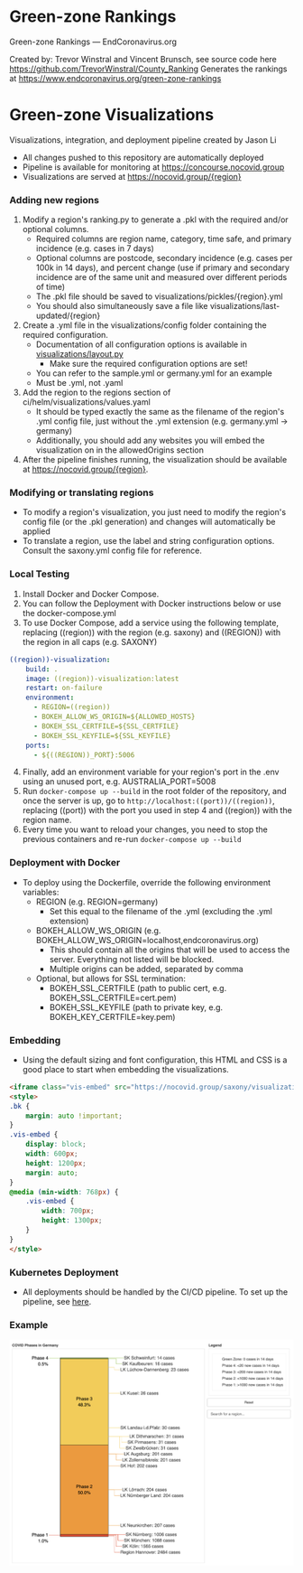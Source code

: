 # Green-zone Rankings
Green-zone Rankings — EndCoronavirus.org

Created by: Trevor Winstral and Vincent Brunsch, see source code here
https://github.com/TrevorWinstral/County_Ranking
Generates the rankings at https://www.endcoronavirus.org/green-zone-rankings
# Green-zone Visualizations
Visualizations, integration, and deployment pipeline created by Jason Li
* All changes pushed to this repository are automatically deployed
* Pipeline is available for monitoring at https://concourse.nocovid.group
* Visualizations are served at https://nocovid.group/{region}
### Adding new regions
1. Modify a region's ranking.py to generate a .pkl with the required and/or optional columns.
    * Required columns are region name, category, time safe, and primary incidence (e.g. cases in 7 days)
    * Optional columns are postcode, secondary incidence (e.g. cases per 100k in 14 days), and percent change (use if primary and secondary incidence are of the same unit and measured over different periods of time)
    * The .pkl file should be saved to visualizations/pickles/{region}.yml
    * You should also simultaneously save a file like visualizations/last-updated/{region}
2. Create a .yml file in the visualizations/config folder containing the required configuration.
    * Documentation of all configuration options is available in [visualizations/layout.py](https://github.com/vbrunsch/rankings/blob/6eba3b322aaf5939d9c0ae9c02862b57094059fe/visualizations/layout.py#L49)
        * Make sure the required configuration options are set!
    * You can refer to the sample.yml or germany.yml for an example
    * Must be .yml, not .yaml
3. Add the region to the regions section of ci/helm/visualizations/values.yaml
    * It should be typed exactly the same as the filename of the region's .yml config file, just without the .yml extension (e.g. germany.yml -> germany)
    * Additionally, you should add any websites you will embed the visualization on in the allowedOrigins section
4. After the pipeline finishes running, the visualization should be available at https://nocovid.group/{region}.
### Modifying or translating regions
* To modify a region's visualization, you just need to modify the region's config file (or the .pkl generation) and changes will automatically be applied
* To translate a region, use the label and string configuration options. Consult the saxony.yml config file for reference.
### Local Testing
1. Install Docker and Docker Compose.
2. You can follow the Deployment with Docker instructions below or use the docker-compose.yml
3. To use Docker Compose, add a service using the following template, replacing ((region)) with the region (e.g. saxony) and ((REGION)) with the region in all caps (e.g. SAXONY)
```yaml
((region))-visualization:
    build: .
    image: ((region))-visualization:latest
    restart: on-failure
    environment:
      - REGION=((region))
      - BOKEH_ALLOW_WS_ORIGIN=${ALLOWED_HOSTS}
      - BOKEH_SSL_CERTFILE=${SSL_CERTFILE}
      - BOKEH_SSL_KEYFILE=${SSL_KEYFILE}
    ports:
      - ${((REGION))_PORT}:5006
```
4. Finally, add an environment variable for your region's port in the .env using an unused port, e.g. AUSTRALIA_PORT=5008
5. Run `docker-compose up --build` in the root folder of the repository, and once the server is up, go to `http://localhost:((port))/((region))`, replacing ((port)) with the port you used in step 4 and ((region)) with the region name.
6. Every time you want to reload your changes, you need to stop the previous containers and re-run `docker-compose up --build`
### Deployment with Docker
* To deploy using the Dockerfile, override the following environment variables:
  * REGION (e.g. REGION=germany)
    * Set this equal to the filename of the .yml (excluding the .yml extension)
  * BOKEH_ALLOW_WS_ORIGIN (e.g. BOKEH_ALLOW_WS_ORIGIN=localhost,endcoronavirus.org)
    * This should contain all the origins that will be used to access the server. Everything not listed will be blocked.
    * Multiple origins can be added, separated by comma
  * Optional, but allows for SSL termination:
      * BOKEH_SSL_CERTFILE (path to public cert, e.g. BOKEH_SSL_CERTFILE=cert.pem)
      * BOKEH_SSL_KEYFILE (path to private key, e.g. BOKEH_KEY_CERTFILE=key.pem)
### Embedding
* Using the default sizing and font configuration, this HTML and CSS is a good place to start when embedding the visualizations.
```html
<iframe class="vis-embed" src="https://nocovid.group/saxony/visualizations"></iframe>
<style>
.bk {
    margin: auto !important;
}
.vis-embed {
    display: block;
    width: 600px;
    height: 1200px;
    margin: auto;
}
@media (min-width: 768px) { 
    .vis-embed {
        width: 700px;
        height: 1300px;
    }
}
</style>
```
### Kubernetes Deployment
* All deployments should be handled by the CI/CD pipeline. To set up the pipeline, see [here](https://github.com/aochen-jli/rankings-cicd).
### Example
![visualization example](https://raw.githubusercontent.com/vbrunsch/rankings/main/visualization_img.png)
